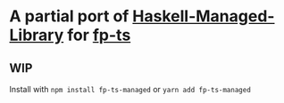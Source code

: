 # A partial port of [Haskell-Managed-Library](https://github.com/Gabriel439/Haskell-Managed-Library) for [fp-ts](https://github.com/gcanti/fp-ts)

## WIP

Install with `npm install fp-ts-managed` or `yarn add fp-ts-managed`